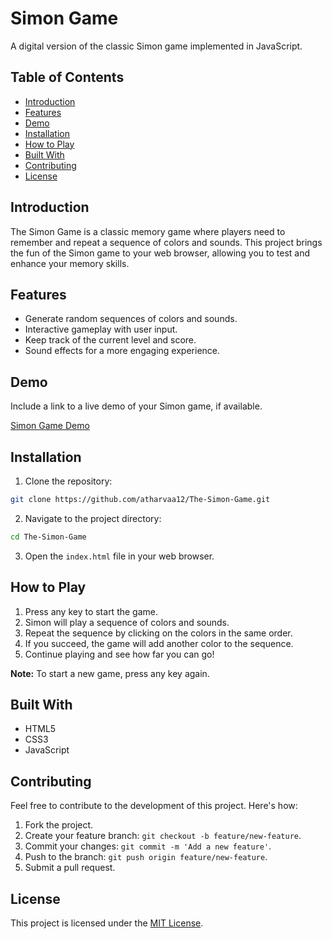 


# Simon Game

A digital version of the classic Simon game implemented in JavaScript.

## Table of Contents
- [Introduction](#introduction)
- [Features](#features)
- [Demo](#demo)
- [Installation](#installation)
- [How to Play](#how-to-play)
- [Built With](#built-with)
- [Contributing](#contributing)
- [License](#license)

## Introduction

The Simon Game is a classic memory game where players need to remember and repeat a sequence of colors and sounds. This project brings the fun of the Simon game to your web browser, allowing you to test and enhance your memory skills.

## Features

- Generate random sequences of colors and sounds.
- Interactive gameplay with user input.
- Keep track of the current level and score.
- Sound effects for a more engaging experience.

## Demo

Include a link to a live demo of your Simon game, if available.

[Simon Game Demo](https://atharvaa12.github.io/The-Simon-Game/)

## Installation

1. Clone the repository:

```bash
git clone https://github.com/atharvaa12/The-Simon-Game.git
```

2. Navigate to the project directory:

```bash
cd The-Simon-Game
```
3. Open the `index.html` file in your web browser.

## How to Play

1. Press any key to start the game.
2. Simon will play a sequence of colors and sounds.
3. Repeat the sequence by clicking on the colors in the same order.
4. If you succeed, the game will add another color to the sequence.
5. Continue playing and see how far you can go!

**Note:** To start a new game, press any key again.

## Built With

- HTML5
- CSS3
- JavaScript

## Contributing

Feel free to contribute to the development of this project. Here's how:

1. Fork the project.
2. Create your feature branch: `git checkout -b feature/new-feature`.
3. Commit your changes: `git commit -m 'Add a new feature'`.
4. Push to the branch: `git push origin feature/new-feature`.
5. Submit a pull request.

## License

This project is licensed under the [MIT License](LICENSE).
